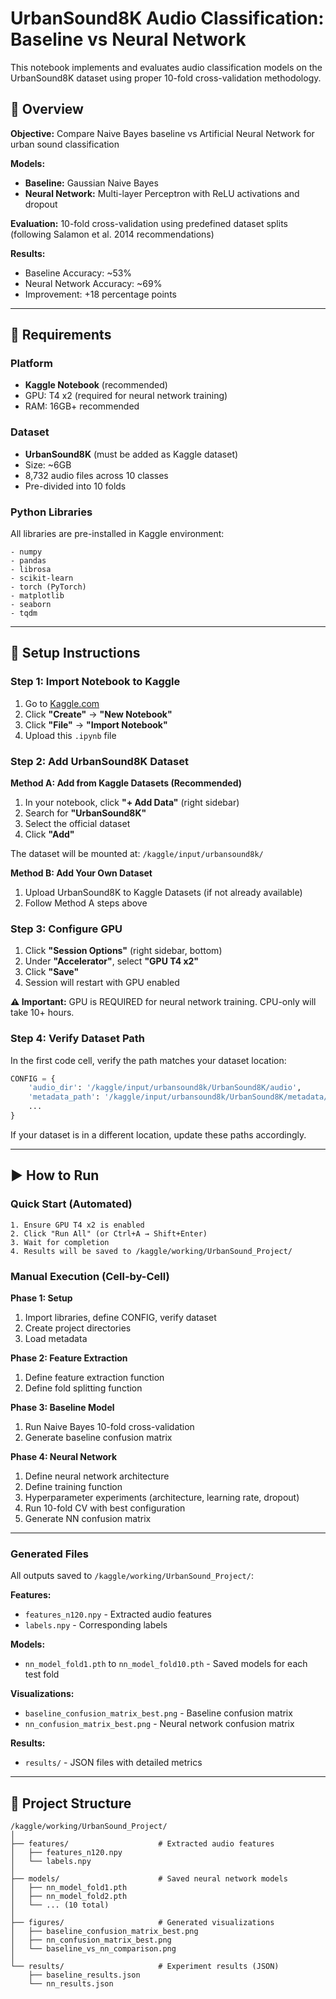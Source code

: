 # UrbanSound8K Audio Classification: Baseline vs Neural Network

This notebook implements and evaluates audio classification models on the UrbanSound8K dataset using proper 10-fold cross-validation methodology.

## 🎯 Overview

**Objective:** Compare Naive Bayes baseline vs Artificial Neural Network for urban sound classification

**Models:**
- **Baseline:** Gaussian Naive Bayes
- **Neural Network:** Multi-layer Perceptron with ReLU activations and dropout

**Evaluation:** 10-fold cross-validation using predefined dataset splits (following Salamon et al. 2014 recommendations)

**Results:**
- Baseline Accuracy: ~53%
- Neural Network Accuracy: ~69%
- Improvement: +18 percentage points

---

## 🔧 Requirements

### Platform
- **Kaggle Notebook** (recommended)
- GPU: T4 x2 (required for neural network training)
- RAM: 16GB+ recommended

### Dataset
- **UrbanSound8K** (must be added as Kaggle dataset)
- Size: ~6GB
- 8,732 audio files across 10 classes
- Pre-divided into 10 folds

### Python Libraries
All libraries are pre-installed in Kaggle environment:
```
- numpy
- pandas
- librosa
- scikit-learn
- torch (PyTorch)
- matplotlib
- seaborn
- tqdm
```

---

## 🚀 Setup Instructions

### Step 1: Import Notebook to Kaggle

1. Go to [Kaggle.com](https://www.kaggle.com)
2. Click **"Create"** → **"New Notebook"**
3. Click **"File"** → **"Import Notebook"**
4. Upload this `.ipynb` file

### Step 2: Add UrbanSound8K Dataset

**Method A: Add from Kaggle Datasets (Recommended)**
1. In your notebook, click **"+ Add Data"** (right sidebar)
2. Search for **"UrbanSound8K"**
3. Select the official dataset
4. Click **"Add"**

The dataset will be mounted at: `/kaggle/input/urbansound8k/`

**Method B: Add Your Own Dataset**
1. Upload UrbanSound8K to Kaggle Datasets (if not already available)
2. Follow Method A steps above

### Step 3: Configure GPU

1. Click **"Session Options"** (right sidebar, bottom)
2. Under **"Accelerator"**, select **"GPU T4 x2"**
3. Click **"Save"**
4. Session will restart with GPU enabled

**⚠️ Important:** GPU is REQUIRED for neural network training. CPU-only will take 10+ hours.

### Step 4: Verify Dataset Path

In the first code cell, verify the path matches your dataset location:
```python
CONFIG = {
    'audio_dir': '/kaggle/input/urbansound8k/UrbanSound8K/audio',
    'metadata_path': '/kaggle/input/urbansound8k/UrbanSound8K/metadata/UrbanSound8K.csv',
    ...
}
```

If your dataset is in a different location, update these paths accordingly.

---

## ▶️ How to Run

### Quick Start (Automated)
```
1. Ensure GPU T4 x2 is enabled
2. Click "Run All" (or Ctrl+A → Shift+Enter)
3. Wait for completion
4. Results will be saved to /kaggle/working/UrbanSound_Project/
```

### Manual Execution (Cell-by-Cell)

**Phase 1: Setup**
1. Import libraries, define CONFIG, verify dataset
2. Create project directories
3. Load metadata

**Phase 2: Feature Extraction**
1. Define feature extraction function
3. Define fold splitting function

**Phase 3: Baseline Model** 
1. Run Naive Bayes 10-fold cross-validation
2. Generate baseline confusion matrix

**Phase 4: Neural Network**
1. Define neural network architecture
2. Define training function
3. Hyperparameter experiments (architecture, learning rate, dropout)
4. Run 10-fold CV with best configuration
5. Generate NN confusion matrix
---

### Generated Files

All outputs saved to `/kaggle/working/UrbanSound_Project/`:

**Features:**
- `features_n120.npy` - Extracted audio features
- `labels.npy` - Corresponding labels

**Models:**
- `nn_model_fold1.pth` to `nn_model_fold10.pth` - Saved models for each test fold

**Visualizations:**
- `baseline_confusion_matrix_best.png` - Baseline confusion matrix
- `nn_confusion_matrix_best.png` - Neural network confusion matrix

**Results:**
- `results/` - JSON files with detailed metrics

---

## 📁 Project Structure
```
/kaggle/working/UrbanSound_Project/
│
├── features/                    # Extracted audio features
│   ├── features_n120.npy
│   └── labels.npy
│
├── models/                      # Saved neural network models
│   ├── nn_model_fold1.pth
│   ├── nn_model_fold2.pth
│   └── ... (10 total)
│
├── figures/                     # Generated visualizations
│   ├── baseline_confusion_matrix_best.png
│   ├── nn_confusion_matrix_best.png
│   └── baseline_vs_nn_comparison.png
│
└── results/                     # Experiment results (JSON)
    ├── baseline_results.json
    └── nn_results.json
```
